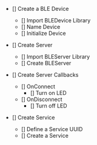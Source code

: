 - [] Create a BLE Device

  - [] Import BLEDevice Library
  - [] Name Device
  - [] Initialize Device

- [] Create Server

  - [] Import BLEServer Library
  - [] Create BLEServer

- [] Create Server Callbacks

  - [] OnConnect
    - [] Turn on LED
  - [] OnDisconnect
    - [] Turn off LED

- [] Create Service

  - [] Define a Service UUID
  - [] Create a Service
